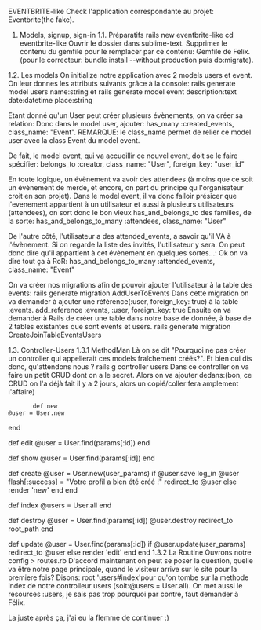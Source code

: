 EVENTBRITE-like
Check l'application correspondante au projet: Eventbrite(the fake).

1. Models, signup, sign-in
1.1. Préparatifs
rails new eventbrite-like
cd eventbrite-like
Ouvrir le dossier dans sublime-text. Supprimer le contenu du gemfile pour le remplacer par ce contenu: Gemfile de Felix. (pour le correcteur: bundle install --without production puis db:migrate). 


1.2. Les models
On initialize notre application avec 2 models users et event. 
On leur donnes les attributs suivants grâce à la console:
rails generate model users name:string 
et
rails generate model event description:text date:datetime place:string 

Etant donné qu'un User peut créer plusieurs évènements, on va créer sa relation:
Donc dans le model user, ajouter: has_many :created_events, class_name: "Event".
REMARQUE: le class_name permet de relier ce model user avec la class Event du model event. 

De fait, le model event, qui va accueillir ce nouvel event, doit se le faire spécifier: 
belongs_to :creator, class_name: "User", foreign_key: "user_id" 

En toute logique, un évènement va avoir des attendees (à moins que ce soit un évènement de merde, et encore, on part du principe qu l'organisateur croit en son projet).
Dans le model event, il va donc falloir présicer que l'evenement appartient à un utilisateur et aussi à plusieurs utilisateurs (attendees), on sort donc le bon vieux has_and_belongs_to des familles, de la sorte:
has_and_belongs_to_many :attendees, class_name: "User" 

De l'autre côté, l'utilisateur a des attended_events, a savoir qu'il VA à l'évènement. Si on regarde la liste des invités, l'utilisateur y sera. On peut donc dire qu'il appartient à cet évènement en quelques sortes...:
Ok on va dire tout ça à RoR:
has_and_belongs_to_many :attended_events, class_name: "Event" 

On va créer nos migrations afin de pouvoir ajouter l'utilisateur à la table des events:
rails generate migration AddUserToEvents
Dans cette migration on va demander à ajouter une référence(:user, foreign_key: true) à la table :events. 
add_reference :events, :user, foreign_key: true 
Ensuite on va demander à Rails de créer une table dans notre base de donnée, à base de 2 tables existantes que sont events et users. rails generate migration CreateJoinTableEventsUsers 


1.3. Controller-Users
1.3.1 MethodMan
Là on se dit "Pourquoi ne pas créer un controller qui appellerait ces models fraîchement créés?". Et bien oui dis donc, qu'attendons nous ? 
rails g controller users Dans ce controller on va faire un petit CRUD dont on a le secret. Alors on va ajouter dedans:(bon, ce CRUD on l'a déjà fait il y a 2 jours, alors un copié/coller fera amplement l'affaire)

           def new
    @user = User.new
  end

  def edit
    @user = User.find(params[:id])
  end

  def show
    @user = User.find(params[:id])
  end

  def create
    @user = User.new(user_params)
    if @user.save
      log_in @user
      flash[:success] = "Votre profil a bien été créé !"
      redirect_to @user
    else render 'new'
    end
  end

  def index
    @users = User.all
  end

  def destroy
    @user = User.find(params[:id])
    @user.destroy
    redirect_to root_path
  end

  def update
    @user = User.find(params[:id])
    if @user.update(user_params)
      redirect_to @user
    else render 'edit'
    end
  end
1.3.2 La Routine
Ouvrons notre config > routes.rb 
D'accord maintenant on peut se poser la question, quelle va être notre page principale, quand le visiteur arrive sur le site pour la premiere fois? Disons: root 'users#index'pour qu'on tombe sur la methode index de notre controlleur users (soit:@users = User.all). On met aussi le resources :users, je sais pas trop pourquoi par contre, faut demander à Félix. 

La juste après ça, j'ai eu la flemme de continuer :) 
